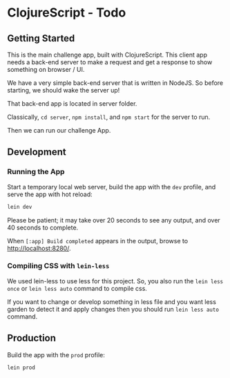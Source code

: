 # ClojureScript - Todo

## Getting Started
This is the main challenge app, built with ClojureScript. This client app needs a back-end server to make a request and get a response to show something on browser / UI. 

We have a very simple back-end server that is written in NodeJS. So before starting, we should wake the server up! 

That back-end app is located in server folder. 

Classically, `cd server`, `npm install`, and `npm start` for the server to run.

Then we can run our challenge App.

## Development

### Running the App

Start a temporary local web server, build the app with the `dev` profile, and serve the app with
hot reload:

```sh
lein dev
```

Please be patient; it may take over 20 seconds to see any output, and over 40 seconds to complete.

When `[:app] Build completed` appears in the output, browse to
[http://localhost:8280/](http://localhost:8280/).

### Compiling CSS with `lein-less`
We used lein-less to use less for this project. So, you also run the `lein less once` or `lein less auto` command to compile css.

If you want to change or develop something in less file and you want less garden to detect it and apply changes then you should run `lein less auto` command.

## Production

Build the app with the `prod` profile:

```sh
lein prod
```

